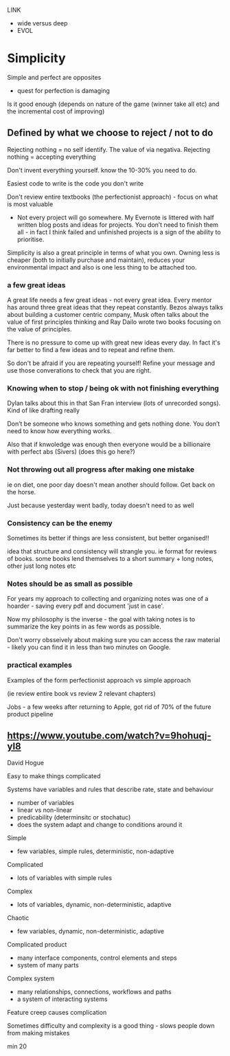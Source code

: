 


LINK 
- wide versus deep
- EVOL

# Simplicity

Simple and perfect are opposites
- quest for perfection is damaging

Is it good enough (depends on nature of the game (winner take all etc) and the incremental cost of improving)

## Defined by what we choose to reject / not to do

Rejecting nothing = no self identify.  The value of via negativa.  Rejecting nothing = accepting everything

Don't invent everything yourself.  know the 10-30% you need to do.

Easiest code to write is the code you don't write

Don't review entire textbooks (the perfectionist approach) - focus on what is most valuable

- Not every project will go somewhere.  My Evernote is littered with half written blog posts and ideas for projects.  You don’t need to finish them all - in fact I think failed and unfinished projects is a sign of the ability to prioritise.  

Simplicity is also a great principle in terms of what you own.  Owning less is cheaper (both to initially purchase and maintain), reduces your environmental impact and also is one less thing to be attached too.  

### a few great ideas 

A great life needs a few great ideas - not every great idea.  Every mentor has around three great ideas that they repeat constantly.  Bezos always talks about building a customer centric company, Musk often talks about the value of first principles thinking and Ray Dailo wrote two books focusing on the value of principles.

There is no pressure to come up with great new ideas every day.  In fact it's far better to find a few ideas and to repeat and refine them.  

So don't be afraid if you are repeating yourself!  Refine your message and use those converations to check that you are right.

### Knowing when to stop / being ok with not finishing everything

Dylan talks about this in that San Fran interview (lots of unrecorded songs).  Kind of like drafting really

Don’t be someone who knows something and gets nothing done.  You don’t need to know how everything works.  

Also that if knwoledge was enough then everyone would be a billionaire with perfect abs (Sivers) (does this go here?)

### Not throwing out all progress after making one mistake

ie on diet, one poor day doesn't mean another should follow.  Get back on the horse.

Just because yesterday went badly, today doesn't need to as well

### Consistency can be the enemy

Sometimes its better if things are less consistent, but better organised!! 

idea that structure and consistency will strangle you.  ie format for reviews of books.  some books lend themselves to a short summary + long notes, other just long notes etc

### Notes should be as small as possible

For years my approach to collecting and organizing notes was one of a hoarder - saving every pdf and document 'just in case'.

Now my philosophy is the inverse - the goal with taking notes is to summarize the key points in as few words as possible.

Don't worry obsseively about making sure you can access the raw material - likely you can find it in less than two minutes on Google.












### practical examples

Examples of the form perfectionist approach vs simple approach

(ie review entire book vs review 2 relevant chapters)

Jobs - a few weeks after returning to Apple, got rid of 70% of the future product pipeline


## https://www.youtube.com/watch?v=9hohuqj-yI8

David Hogue

Easy to make things complicated

Systems have variables and rules that describe rate, state and behaviour
- number of variables
- linear vs non-linear
- predicability (determinsitc or stochatuc)
- does the system adapt and change to conditions around it

Simple
- few variables, simple rules, deterministic, non-adaptive

Complicated
- lots of variables with simple rules

Complex
- lots of variables, dynamic, non-deterministic, adaptive

Chaotic
- few variables, dynamic, non-deterministic, adaptive

Complicated product
- many interface components, control elements and steps
- system of many parts

Complex system
- many relationships, connections, workflows and paths
- a system of interacting systems

Feature creep causes complication

Sometimes difficulty and complexity is a good thing - slows people down from making mistakes

min 20
